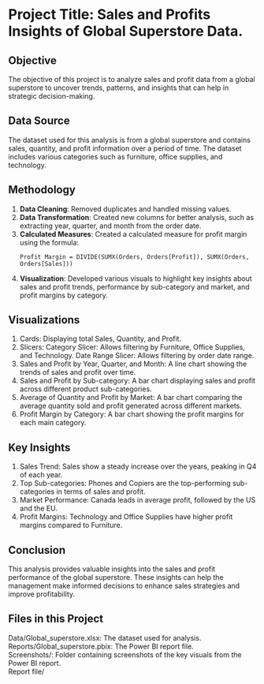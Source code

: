 # Project Title: Sales and Profits Insights of Global Superstore Data.

## Objective
The objective of this project is to analyze sales and profit data from a global superstore to uncover trends, patterns, and insights that can help in strategic decision-making.

## Data Source
The dataset used for this analysis is from a global superstore and contains sales, quantity, and profit information over a period of time. The dataset includes various categories such as furniture, office supplies, and technology.

## Methodology
1. **Data Cleaning**: Removed duplicates and handled missing values.
2. **Data Transformation**: Created new columns for better analysis, such as extracting year, quarter, and month from the order date.
3. **Calculated Measures**: Created a calculated measure for profit margin using the formula:
   ```DAX
   Profit Margin = DIVIDE(SUMX(Orders, Orders[Profit]), SUMX(Orders, Orders[Sales]))
4. **Visualization**: Developed various visuals to highlight key insights about sales and profit trends, performance by sub-category and market, and profit margins by category.

## Visualizations
1. Cards: Displaying total Sales, Quantity, and Profit.
2. Slicers:
Category Slicer: Allows filtering by Furniture, Office Supplies, and Technology.
Date Range Slicer: Allows filtering by order date range.
3. Sales and Profit by Year, Quarter, and Month: A line chart showing the trends of sales and profit over time.
4. Sales and Profit by Sub-category: A bar chart displaying sales and profit across different product sub-categories.
5. Average of Quantity and Profit by Market: A bar chart comparing the average quantity sold and profit generated across different markets.
6. Profit Margin by Category: A bar chart showing the profit margins for each main category.

## Key Insights
1. Sales Trend: Sales show a steady increase over the years, peaking in Q4 of each year.
2. Top Sub-categories: Phones and Copiers are the top-performing sub-categories in terms of sales and profit.
3. Market Performance: Canada leads in average profit, followed by the US and the EU.
4. Profit Margins: Technology and Office Supplies have higher profit margins compared to Furniture.

## Conclusion
This analysis provides valuable insights into the sales and profit performance of the global superstore. These insights can help the management make informed decisions to enhance sales strategies and improve profitability.

## Files in this Project
Data/Global_superstore.xlsx: The dataset used for analysis.\
Reports/Global_superstore.pbix: The Power BI report file.\
Screenshots/: Folder containing screenshots of the key visuals from the Power BI report.\
Report file/
